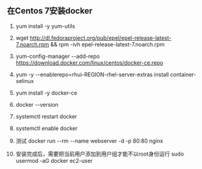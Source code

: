 ## 在Centos 7安装docker

1. yum install -y yum-utils

2. wget http://dl.fedoraproject.org/pub/epel/epel-release-latest-7.noarch.rpm && rpm -ivh epel-release-latest-7.noarch.rpm

3. yum-config-manager --add-repo https://download.docker.com/linux/centos/docker-ce.repo

4. yum -y --enablerepo=rhui-REGION-rhel-server-extras install container-selinux

5. yum install -y docker-ce

6. docker --version

7. systemctl restart docker

8. systemctl enable docker

9. 测试 docker run --rm --name webserver -d -p 80:80 nginx

10. 安装完成后，需要把当前用户添加到用户组才能不以root身份运行 sudo usermod -aG docker ec2-user